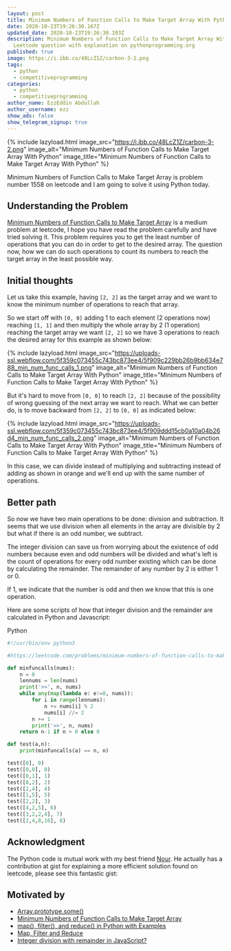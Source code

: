 ```yaml
---
layout: post
title: Minimum Numbers of Function Calls to Make Target Array With Python
date: 2020-10-23T19:26:30.167Z
updated_date: 2020-10-23T19:26:30.193Z
description: Minimum Numbers of Function Calls to Make Target Array With Python
  Leetcode question with explanation on pythonprogramming.org
published: true
image: https://i.ibb.co/48LcZ1Z/carbon-3-2.png
tags:
  - python
  - competitiveprogramming
categories:
  - python
  - competitiveprogramming
author_name: EzzEddin Abdullah
author_username: ezz
show_ads: false
show_telegram_signup: true
---
```

{% include lazyload.html image_src="https://i.ibb.co/48LcZ1Z/carbon-3-2.png" image_alt="Minimum Numbers of Function Calls to Make Target Array With Python" image_title="Minimum Numbers of Function Calls to Make Target Array With Python" %}

Minimum Numbers of Function Calls to Make Target Array is problem number 1558 on leetcode and I am going to solve it using Python today.

## Understanding the Problem

[Minimum Numbers of Function Calls to Make Target Array](https://leetcode.com/problems/minimum-numbers-of-function-calls-to-make-target-array/) is a medium problem at leetcode, I hope you have read the problem carefully and have tried solving it. This problem requires you to get the least number of operations that you can do in order to get to the desired array. The question now, how we can do such operations to count its numbers to reach the target array in the least possible way.

## Initial thoughts

Let us take this example, having `[2, 2]` as the target array and we want to know the minimum number of operations to reach that array.

So we start off with `[0, 0]` adding 1 to each element (2 operations now) reaching `[1, 1]` and then multiply the whole array by 2 (1 operation) reaching the target array we want `[2, 2]` so we have 3 operations to reach the desired array for this example as shown below:

{% include lazyload.html image_src="https://uploads-ssl.webflow.com/5f359c073455c743bc873ee4/5f909c229bb26b9bb634e788_min_num_func_calls_1.png" image_alt="Minimum Numbers of Function Calls to Make Target Array With Python" image_title="Minimum Numbers of Function Calls to Make Target Array With Python" %}


But it's hard to move from `[0, 0]` to reach `[2, 2]` because of the possibility of wrong guessing of the next array we want to reach. What we can better do, is to move backward from `[2, 2]` to `[0, 0]` as indicated below:

{% include lazyload.html image_src="https://uploads-ssl.webflow.com/5f359c073455c743bc873ee4/5f909ddd15cb0a10a04b26d4_min_num_func_calls_2.png" image_alt="Minimum Numbers of Function Calls to Make Target Array With Python" image_title="Minimum Numbers of Function Calls to Make Target Array With Python" %}

In this case, we can divide instead of multiplying and subtracting instead of adding as shown in orange and we'll end up with the same number of operations.

## Better path

So now we have two main operations to be done: division and subtraction. It seems that we use division when all elements in the array are divisible by 2 but what if there is an odd number, we subtract.

The integer division can save us from worrying about the existence of odd numbers because even and odd numbers will be divided and what's left is the count of operations for every odd number existing which can be done by calculating the remainder. The remainder of any number by 2 is either 1 or 0.

If 1, we indicate that the number is odd and then we know that this is one operation.

Here are some scripts of how that integer division and the remainder are calculated in Python and Javascript:

Python

```python
#!/usr/bin/env python3

#https://leetcode.com/problems/minimum-numbers-of-function-calls-to-make-target-array/

def minfuncalls(nums):
    n = 0
    lennums = len(nums)
    print('>>', n, nums)
    while any(map(lambda e: e!=0, nums)):
        for i in range(lennums):
            n += nums[i] % 2
            nums[i] //= 2
        n += 1
        print('>>', n, nums)
    return n-1 if n > 0 else 0

def test(a,n):
    print(minfuncalls(a) == n, n)

test([0], 0)
test([0,0], 0)
test([0,1], 1)
test([0,2], 2)
test([2,4], 4)
test([1,5], 5)
test([2,2], 3)
test([4,2,5], 6)
test([3,2,2,4], 7)
test([2,4,8,16], 8)
```

## Acknowledgment

The Python code is mutual work with my best friend [Nour](https://github.com/noureddin). He actually has a contribution at gist for explaining a more efficient solution found on leetcode, please see this fantastic gist:‍

<script src="https://gist.github.com/noureddin/d2981404efd76cf15ec944639afe92a4.js"></script>

## Motivated by

*   [Array.prototype.some()](https://developer.mozilla.org/en-US/docs/Web/JavaScript/Reference/Global_Objects/Array/some)‍
*   [Minimum Numbers of Function Calls to Make Target Array](https://www.youtube.com/watch?v=4z6sgk9NELo&ab_channel=CompetitiveCoding)‍
*   [map(), filter(), and reduce() in Python with Examples](https://stackabuse.com/map-filter-and-reduce-in-python-with-examples/)
*   [Map, Filter and Reduce](https://book.pythontips.com/en/latest/map_filter.html)‍
*   [Integer division with remainder in JavaScript?](https://stackoverflow.com/a/4228376/4604121)